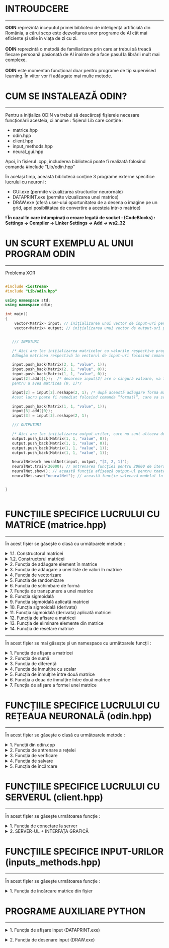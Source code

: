 # INTROUDCERE
---
<b>ODIN</b> reprezintă începutul primei biblioteci de inteligență artificială din România, a cărui scop este dezvoltarea unor programe de AI cât mai eficiente și utile în viața de zi cu zi. <br><br>
<b>ODIN</b> reprezintă o metodă de familiarizare prin care ar trebui să treacă fiecare persoană pasionată de AI înainte de a face pasul la librării mult mai complexe. <br><br>
<b>ODIN</b> este momentan funcțional doar pentru programe de tip supervised learning. În viitor vor fi adăugate mai multe metode.

# CUM SE INSTALEAZĂ ODIN?
---
Pentru a inițializa ODIN va trebui să descărcați fișierele necesare funcționării acesteia, ci anume : fișierul Lib care conține : 
 - matrice.hpp 
 - odin.hpp 
 - client.hpp 
 - input_methods.hpp
 - neural_gui.hpp <br>
 
Apoi, în fișierul .cpp, includerea bibliotecii poate fi realizată folosind comanda #include "Lib/odin.hpp"

În același timp, această bibliotecă conține 3 programe externe specifice lucrului cu neuroni : 
 -  GUI.exe (permite vizualizarea structurilor neurornale)
 -  DATAPRINT.exe (permite vizualizarea unei matrice)
 -  DRAW.exe (oferă user-ului oportunitatea de a desena o imagine pe un grid, apoi posibilitatea de convertire a acesteia într-o matrice) <br>

**! În cazul în care întampinați o eroare legată de socket : (CodeBlocks) : Settings -> Compiler -> Linker Settings -> Add -> ws2_32**

# UN SCURT EXEMPLU AL UNUI PROGRAM ODIN
---
Problema XOR
```c++

#include <iostream>
#include "Lib/odin.hpp"

using namespace std;
using namespace odin;

int main()
{
    vector<Matrix> input; // inițializarea unui vector de input-uri pentru a stoca informațiile necesare training-ului.
    vector<Matrix> output; // inițializarea unui vector de output-uri pentru a stoca informațiile necesare training-ului.


   /// INPUTURI

   /* Aici are loc inițializarea matricelor cu valorile respective programului XOR.
   Adăugăm matricea respectivă în vectorul de input-uri folosind comanda ”push_back()” din biblioteca ”<vector>”. */

   input.push_back(Matrix(2, 1, "value", 1));
   input.push_back(Matrix(2, 1, "value", 0));
   input.push_back(Matrix(1, 1, "value", 0));
   input[2].add({1});  /* deoarece input[2] are o singură valoare, va trebui să adăugăm și un 1,
   pentru a avea matricea (0, 1)*/

   input[2] = input[2].reshape(2, 1); /* după această adăugare forma matricei se va schimba într-o matrice de tip coloană.
   Acest lucru poate fi remediat folosind comanda ”forma()”, care va schimba dimensiunea matricei. */

   input.push_back(Matrix(1, 1, "value", 1));
   input[3].add({0});
   input[3] = input[3].reshape(2, 1);

   /// OUTPUTURI

   /* Aici are loc inițializarea output-urilor, care nu sunt altceva decât 4 valori situate într-o matrice. */
   output.push_back(Matrix(1, 1, "value", 0));
   output.push_back(Matrix(1, 1, "value", 0));
   output.push_back(Matrix(1, 1, "value", 1));
   output.push_back(Matrix(1, 1, "value", 1));

   NeuralNetwork neuralNet(input, output, "[2, 2, 1]");
   neuralNet.train(20000); // antrenarea funcției pentru 20000 de iterații.
   neuralNet.show(); // această funcție afișează output-ul pentru toate valorile din input.
   neuralNet.save("neuralNet"); // această funcție salvează modelul în fișierul "model.odin".


}



```
# FUNCȚIILE SPECIFICE LUCRULUI CU MATRICE (matrice.hpp)
---

În acest fișier se găsește o clasă cu următoarele metode : 

<details>
   <summary> 1.1. Constructorul matricei </summary>
    <p>
       
  > Parametri : <br>
  <p>
      <b>rows_number</b> : numărul de linii a matricei (tip : int)<br>
      <b>columns_number</b> : numărul de coloane a matricei (tip : int)<br>
      <b>matrix_type</b> : tipul matricei, poate lua doar două valori : "valoare" sau "random", pentru valoare va inițializa matricea cu o anumită valoare, pentru random o va   inițializa cu valori random (tip : string) <br>
      <b>value</b> : acest parametru stabilește valoarea matricei, în cazul tipului de matrice "valoare" sau intervalul (-valoare, valoare), în cazul numerelor random (tip : double)
</p> 

  > Returnează : construiește matricea

---
       
```c++
// Matrix constructor
Matrix (int rows_number = 0, int columns_number = 0, std::string matrix_type = "value", double value = 0)
{

   /* Seed initialization */

   std::random_device rd;
   std::mt19937 mt(rd());
   std::uniform_real_distribution<double> dist(-value, value);


   bool val = false;
   bool random = false;


   // Check the matrix type
   if(matrix_type == "value")
       val = true;
   if(matrix_type == "random")
       random = true;


   for (int h = 0; h < rows_number; h++)  // iterate through the number of rows
   {
       std::vector<double> temp;  // temporary vector
       for (int w = 0; w < columns_number; w++)  // iterate through the number of columns
       {
           if(val)  // if the matrix type is "value" then you will add the value into temporary vector
               temp.push_back(value);
           else if(random)  // else you will add a random number from [-value, value]
               temp.push_back((dist(mt)));


       }

       this->values.push_back(temp);  // add current row in the matrix

   }

   this->rows = rows_number;  // add the number of rows into matrix class
   this->columns = columns_number;  // add the number of columns into matrix class



   this->shape[0] = rows_number;  // set the shape (rows)
   this->shape[1] = columns_number;  // set the shape (columns)

}


```
    
  </p>
   
</details>
   
   <details>
   <summary> 1.2. Constructorul matricei </summary>
    <p>
       
  > Parametri : <br>
  <p>
      <b>inputs</b> : input-urile ce vor fi adăugate în matrice (tip : vector<Matrix>)<br>
      <b>outputs</b> : output-urile ce se vor genera pe baza input-urilor (tip : vector<Matrix>)<br>
      <b>max_outputs</b> : numărul maxim de output-uri (tip : int) <br>
      <b>max_images</b> : numărul maxim de imagini ce vor fi adăugate în matrice (tip : long)
      <b>print_text</b> : dacă să afișeze numărul imaginii curente (tip : bool)
</p> 

  > Returnează : construiește matricea

---
       
```c++
// Matrix constructor
Matrix(std::vector<Matrix> &inputs, std::vector<Matrix> &outputs, int max_outputs, std::string path, long max_images = -1, bool print_text = false)
{
   std::cout << "Loading database from : '" << path << "' \n";

   std::string global_path = "";
   std::string current_folder = "";

   bool ok = false;


   // Get the parent folder path of the current path
   for(int i = path.size(); i>=0; i--)
   {
       if(path[i] == '\\')
           ok = true;
       else if(!ok)
           current_folder += path[i];
       if(ok)
           global_path += path[i];
   }
   reverse(global_path.begin(), global_path.end());  // reverse the string
   reverse(current_folder.begin(), current_folder.end()); // reverse the string

   global_path[global_path.size()-1] = '\0';
   current_folder[current_folder.size()-1] = '\0';

   int number_of_file_gp = 0;

   for (const auto &entry : fs::directory_iterator(global_path))
       number_of_file_gp ++;

   Matrix output(max_outputs, 1, "value", 0);

   int z_current = 1;

   long global_len = 0;
   if(max_images == -1)
   {
       for(const auto & entry : fs::directory_iterator(path))
           global_len ++ ;

       max_images = global_len;
   }

   for (const auto & entry : fs::directory_iterator(path))
   {

       if(z_current < max_images)
       {

           std::string path_string{entry.path().u8string()}; // convert filestream path to string path
           cv::Mat img = cv::imread(path_string, cv::IMREAD_COLOR); // read the current image

           uint8_t* pixelPtr = (uint8_t*)img.data;  // get data from image
           int cn = img.channels();
           cv::Scalar_<uint8_t> bgrPixel;
           double grayscale = 0;

           inputs.push_back(Matrix());


           output.values[target][0] = 1;
           outputs.push_back(output);

           // iterate over rows and columns to append values into the input vector
           for(int i = 0; i < img.rows; i++)
           {
               for(int j = 0; j < img.cols; j++)
               {
                   bgrPixel.val[0] = pixelPtr[i*img.cols*cn + j*cn + 0]; // B
                   bgrPixel.val[1] = pixelPtr[i*img.cols*cn + j*cn + 1]; // G
                   bgrPixel.val[2] = pixelPtr[i*img.cols*cn + j*cn + 2]; // R

                   grayscale = (bgrPixel.val[0] + bgrPixel.val[1] + bgrPixel.val[2]) / 3;
                   inputs[inputs.size() - 1].add({grayscale / 255});
               }
           }

           if(print_text)
               std::cout << z_current << " / " << max_images << "\n";


           inputs[inputs.size() - 1] = inputs[inputs.size() - 1].transpose();
           z_current ++ ;
       }
       else if(z_current == max_images)
       {
           std::string path_string{entry.path().u8string()}; // convert filestream path to string path
           cv::Mat img = cv::imread(path_string, cv::IMREAD_COLOR); // read the current image

           uint8_t* pixelPtr = (uint8_t*)img.data;  // get data from image
           int cn = img.channels();
           cv::Scalar_<uint8_t> bgrPixel;
           double grayscale = 0;


           output.values[target][0] = 1;
           outputs.push_back(output);



           // iterate over rows and columns to append values into the input vector
           for(int i = 0; i < img.rows; i++)
           {
               for(int j = 0; j < img.cols; j++)
               {
                   bgrPixel.val[0] = pixelPtr[i*img.cols*cn + j*cn + 0]; // B
                   bgrPixel.val[1] = pixelPtr[i*img.cols*cn + j*cn + 1]; // G
                   bgrPixel.val[2] = pixelPtr[i*img.cols*cn + j*cn + 2]; // R

                   grayscale = (bgrPixel.val[0] + bgrPixel.val[1] + bgrPixel.val[2]) / 3;
                   this->add({grayscale / 255});
               }
           }

           if(print_text)
               std::cout << z_current << " / " << max_images << "\n";

           *this = this->transpose();
           z_current ++ ;
       }

   }
   if(print_text)
       std::cout << "\n\n";
   else
       std::cout << "";

   target += 1;

}


```
    
  </p>
   
</details>

<details>
<summary> 2. Funcția de adăugare element în matrice </summary>
   
<p>
   
   > Parametri : <br>
  <p>
   <b>value</b> : primește valoarea ce va fi adăugată în matrice (tip : double) <br>
</p> 

  > Returnează : - 
   
```c++

void v_add(double value)
{
   Matrix new_array(1, this->rows * this->columns + 1, "value", 0);  // create a new matrix

   int index = 0;

   for(int i = 0; i < this->rows; i++)  // iterate through the number of rows
   {
       for(int j = 0; j < this->columns; j++)  // iterate through the number of columns
       {
           index = i * this->columns + j;  // create a 1D index from the rows and columns of 2D array
           new_array.values[0][index] = this->values[i][j];  // add the values to the 1D array
       }
   }

   new_array.values[0][this->columns * this->rows ] = value;

   this->rows = new_array.rows;  // set the number of rows to the new matrix
   this->columns = new_array.columns;  // set the number of columns to the new matrix
   this->values = new_array.values;  // set the values to the new matrix

   this->shape[0] = this->rows;
   this->shape[1] = this->columns;


}
```
</p>
</details>

<details>
<summary> 3. Funcția de adăugare a unei liste de valori în matrice </summary>
   
<p>
   
   > Parametri : <br>
  <p>
   <b>value</b> : primește ca parametru un vector de valori <br>
</p> 

  > Returnează : - 
   
```c++

// This function adds a list of values to a matrix
void add(std::vector<double> value)
{
   for(int i = 0; i < value.size(); i++)
       this->v_add(value[i]);
}
```
</p>
</details>


<details>
<summary> 4. Funcția de vectorizare </summary>
<p>
   
  > Parametri : - <br>
  > Returnează : returnează matricea de tip coloana

```c++
Matrix flatten()  // this function will convert a 2D array to 1D
{
   Matrix new_array(1, this->rows * this->columns, "value", 0);  // init a 1D matrix

   int index = 0;

   for(int i = 0; i < this->rows; i++)  // iterate through the number of rows
   {
       for(int j = 0; j < this->columns; j++)  // iterate through the number of columns
       {
           index = i * this->columns + j;  // create a 1D index from the rows and columns of 2D array
           new_array.values[0][index] = this->values[i][j];   // add the values to the 1D array
       }
   }

   this->shape[0] = this->rows;
   this->shape[1] = this->columns;

   return new_array;  // return the new matrix
}
```

</p>
</details>

<details>
<summary> 5. Functia de randomizare </summary>
<p>
   
  > Parametri : <br>
  <p>
     <b>input</b> : vectorul de input-uri a căror poziții urmează să fie randomizate (tip : vector<Matrice>) <br>
     <b>output</b> : vectorul de output-uri a căror poziții urmează să fie randomizate (tip : vector<Matrice>) <br>
     <b>input_size</b> : numărul de elemente supuse randomizării (tip : int) <br>
   </p>

  > Returnează : - 
      
```c++
/* This function will suffle every element from a matrix */
void shuffle(std::vector<Matrix> &input, std::vector<Matrix> &output, int input_size)
{

   /* Seed initialization */
   std::random_device rd;
   std::mt19937 mt(rd());
   std::uniform_real_distribution<double> dist(0, input_size);


   for(int i = 0; i < input_size; i++)  // iterate through the number of inputs
   {
       int random = dist(mt);
       std::swap(input[i], input[random]);  // swap the elements from "i" with the elements from "random"
       std::swap(output[i], output[random]);  // swap the elements from "i" with the elements from "random"

   }
}


```

</p>
</details>

<details>
<summary> 6. Funcția de schimbare de formă </summary>
<p>
   
  > Parametri : <br>
  <p>
   <b>dim1</b> : numărul de linii ale viitoarei matrice (tip : int) <br> 
   <b>dim2</b> : numărul de coloane ale viitoarei matrice (tip : int) <br>
</p> 

  > Returnează : returnează matricea 
   
```c++
// This function will change the dimensions of a matrix
Matrix reshape(int dim1, int dim2)
{
   if(dim1 * dim2 == this->columns * this->rows)  // check if dimensions are equal
   {

       Matrix new_array(0,0,"value",0), vn(dim1, dim2, "value", 0);  //init a 1D matrix
       new_array = this->flatten();  // reshape the matrix from 2D to 1D

       int index = 0;
       for(int i = 0;i < dim1; i++)  // iterate through the first dimension
       {
           for(int j = 0; j < dim2; j++)  // iterate through the second dimension
           {
               vn.values[i][j] = new_array.values[0][index];  // add the values
               index++;
           }
       }

       this->shape[0] = this->rows;
       this->shape[1] = this->columns;

       return vn;  // return the new matrix

   }
   else  // if the dimensions are't equal, you can't reshape the matrix
   {
       std::cout << " > The dimensions of the matrix cannot be modified because the values that have been introduced do not match the number of rows and columns of the created matrix. \n";
       throw int(6);
   }

}
```

</p>
</details>

<details>
<summary> 7. Funcția de transpunere a unei matrice </summary>
<p>
   
  > Parametri : - <br> 

  > Returnează : returnează matricea transpusă

```c++
/* This function will transpose a matrix */
Matrix transpose()
{

   int rows, columns;
   rows = this->rows;
   columns = this->columns;

   Matrix new_array(0,0,"value",0), vn(columns, rows, "value", 0);
   new_array = this->flatten();

   int index = 0;
   for(int i = 0;i < columns; i++)
   {
       for(int j = 0; j < rows; j++)
       {
           vn.values[i][j] = new_array.values[0][index];
           index++;
       }
   }

   this->shape[0] = this->rows;
   this->shape[1] = this->columns;

   return vn;

}

};
```

</p>
</details>

<details>
<summary> 8. Funcția sigmoidală </summary>
<p>

   > Parametri : <br>
  <p>
   <b>x</b> : primește o valoare căreia îi va aplica funcția sigmoidală (tip : double) <br>
</p> 

  > Returnează : returnează o valoare după aplicarea funcției sigmoidale 

```c++
/* Sigmoid function */
double sigmoid(double x)
{
   return 1 / (1 + exp(-x));
}

```

</p>
</details>  
 
 
<details>
<summary> 9. Funcția sigmoidală aplicată matricei </summary>
<p>
   
   
   > Parametri : <br>
   <p>
     <b>Matrix</b> : Matricea căreia i se va aplica funcția sigmoidală (tip : Matrix) <br>
   </p>

  > Returnează : returnează matricea

```c++
/* This function will apply the sigmoid function to every element of a matrix */
void sigmoid_Matrix(Matrix &Matrix)
{
   int columns = Matrix.columns;
   int rows = Matrix.rows;

   Matrix = Matrix.flatten();

   for(int i = 0; i < columns * rows; i++)
       Matrix.values[0][i] = sigmoid(Matrix.values[0][i]);

   Matrix = Matrix.reshape(rows, columns);
}
```

</p>
</details>  

<details>
<summary> 10. Funcția sigmoidală (derivata) </summary>
<p>
   
   
   > Parametri : <br>
  <p>
   <b>x</b> : primește o valoare căreia îi va aplica funcția sigmoidală (derivata) (tip : double) <br>
</p> 

  > Returnează : returnează o valoare dupa aplicarea funcției sigmoidale 

```c++
/* Derived sigmoid function*/
double d_sigmoid(double x)
{
   return x * (1 - x);
}

```

</p>
</details>  


<details>
<summary> 11. Funcția sigmoidală (derivata) aplicată matricei </summary>
<p>
   
   > Parametri : <br>
   <p>
     <b>Matrix</b> : Matricea căreia i se va aplica derivata funcției sigmoidale (tip : Matrix) <br>
   </p>
   </br>

  > Returnează : returnează matricea

```c++
/* This function will apply the derived sigmoid function to every element of a matrix */
void d_sigmoid_Matrix(Matrix &Matrix)
{
   int columns = Matrix.columns;  // retine numarul de columns
   int rows = Matrix.rows;  // retine numarul de rows

   Matrix = Matrix.flatten();  // vectorizeaza Matrixa

   for(int i = 0; i < columns * rows; i++)  // parcurge toate elementele Matrixi
       Matrix.values[0][i] = d_sigmoid(Matrix.values[0][i]);  // aplica derivata sigmoidalei pentru fiecare value din Matrix

   Matrix = Matrix.reshape(rows, columns);  // schimba shape Matrixi la cea initiala
}
```

</p>
</details>  
 
<details>
<summary> 12. Funcția de afișare a matricei </summary>
<p>
   
   > Parametri : - <br>
  </br>

  > Returnează : afișează matricea

```c++
void print()
{
    for(int i = 0;i < this->rows;i++) // iterate over rows
    {
        for(int j = 0;j< this->columns;j++) // iterate over columns
        {
            std::cout << this->values[i][j] << " "; // show every element
        }
        std::cout << "\n";
    }
}
```

</p>
</details> 
 
<details>
<summary> 13. Funcția de eliminare elemente din matrice </summary>
<p>
   
   > Parametri : - <br>
   <p>
     <b>elements</b> : numărul de elemente ce vor fi eliminate (tip : int) <br>
  </p> 
  
 
  </br>

  > Returnează : -

```c++
void pop(int elements = 1)
{
    Matrix new_array(1, this->rows * this->columns - elements, "value", 0);  // create a new matrix
    int index = 0;

    for(int i = 0; i < this->rows; i++)  // iterate through the number of rows
    {
        for(int j = 0; j < this->columns; j++)  // iterate through the number of columns
        {
            index = i * this->columns + j;  // create a 1D index from the rows and columns of 2D array

            if(index < this->columns * this->rows - elements)
                new_array.values[0][index] = this->values[i][j];  // add the values to the 1D array
            else
                break;
        }
    }


    this->rows = new_array.rows;  // set the number of rows to the new matrix
    this->columns = new_array.columns;  // set the number of columns to the new matrix
    this->values = new_array.values;  // set the values to the new matrix

    this->shape[0] = this->rows;
    this->shape[1] = this->columns;


}

```

</p>
</details>  
 
<details>
<summary> 14. Funcția de resetare matrice </summary>
<p>
   
   > Parametri : - <br>
 
  </br>

  > Returnează : -

```c++
/* This function will replace every element of a matrix with 0 */
void reset()
{
    int rows, columns;
    rows = this->rows;
    columns = this->columns;



    for(int i = 0;i < rows; i++)
        for(int j = 0; j < columns; j++)
            this->values[i][j] = 0;


}
```

</p>
</details>  



---
În acest fișier se mai găsește și un namespace cu următoarele funcții :

<details>
<summary> 1. Funcția de afișare a matricei </summary>
<p>

> Parametri : <br>
<p>
<b>out : </b> permite folosirea operatorului "<<", urmat de o matrice <br>
<b>matrix : </b> matrice ce urmează să fie afișată (tip : Matrix) <br>
</p>

> Returnează : "afișarea"

```c++

// We can use cout << MATRIX ;
std::ostream& operator<<(std::ostream &out, Matrix matrix)
{

    for(int i = 0;i < matrix.rows;i++) // parcurge numarul de rows
    {
        for(int j = 0;j< matrix.columns;j++) // parcurge numarul de columns
        {
            out << matrix.values[i][j] << " "; // afiseaza fiecare element
        }
        out << "\n";
    }
    return out;  // returneaza "afisarea"

}

```

</p>
</details>  


<details>
<summary> 2. Funcția de sumă </summary>
<p>

> Parametri : <br>
<p>
<b>matrix1 : </b> prima matrice (tip : Matrix) <br>
<b>matrix2 : </b> a doua matrice (tip : Matrix) <br>
</p>

> Returnează : suma dintre cele două matrice

```c++

// Adding operator : (Matrix1 + Matrix2)
Matrix operator+(Matrix Matrix1, Matrix Matrix2)
{
    Matrix result(Matrix1.rows, Matrix1.columns, "value", 0);

    if(!(Matrix1.columns == Matrix2.columns && Matrix1.rows == Matrix2.rows))
    {
        std::cout << " > The sum between the two matrix cannot be made because their dimensions do not match. \n";
        throw int(2);
    }
    else
    {
        for(int i = 0; i < Matrix1.rows; i++)
            for(int j = 0;j < Matrix1.columns; j++)
                result.values[i][j] = Matrix1.values[i][j] + Matrix2.values[i][j];  // calculate the sum and store it into a new matrix

        return result;
    }
}


```

</p>
</details>  

<details>
<summary> 3. Funcția de diferență </summary>
<p>

> Parametri : <br>
<p>
<b>matrix1 : </b> prima matrice (tip : Matrix) <br>
<b>matrix2 : </b> a doua matrice (tip : Matrix) <br>
</p>

> Returnează : diferența dintre cele două matrice

```c++

// Subtracting operator (Matrix1 - Matrix2)
Matrix operator-(Matrix Matrix1, Matrix Matrix2)
{
    Matrix result(Matrix1.rows, Matrix1.columns, "value", 0);
    if(!(Matrix1.columns == Matrix2.columns && Matrix1.rows == Matrix2.rows))
    {
        std::cout << " > The difference between the two matrix cannot be made because their dimensions do not match. \n";
        throw int(3);
    }

    else
    {
        for(int i = 0; i < Matrix1.rows; i++)
            for(int j = 0;j < Matrix1.columns; j++)
                result.values[i][j] = Matrix1.values[i][j] - Matrix2.values[i][j];  // calculate the difference and store it into a new matrix
        return result;
    }
}


```

</p>
</details>  


<details>
<summary> 4. Funcția de înmulțire cu scalar </summary>
<p>

> Parametri : <br>
<p>
<b>value_scalar : </b> valoarea cu care vom înmulți fiecare element din matrice (tip : double) <br>
<b>matrix : </b> matrice căruia i se va aplica scalarul (tip : Matrix) <br>
</p>

> Returnează : matricea înmulțită cu valoarea scalarului

```c++

// Scalar operator (value * Matrix)
Matrix operator*(double value_scalar, Matrix matrix)
{
    Matrix result(matrix.rows, matrix.columns, "value", 0);
    for(int i = 0; i < matrix.rows; i++)
        for(int j = 0;j < matrix.columns; j++)
            result.values[i][j] = value_scalar * matrix.values[i][j];  // calculate the scalar product and store it into a new matrix
    return result;

}
```

</p>
</details>  

<details>
<summary> 5. Funcția de înmulțire între două matrice </summary>
<p>

> Parametri : <br>
<p>
<b>Matrix1 : </b> prima matrice (tip : Matrix) <br>
<b>Matrix2 : </b> a doua matrice (tip : Matrix) <br>
</p>

> Returnează : produsul dintre cele două matrice

```c++
// Dot product (Matrix1 * Matrix2)
Matrix operator*(Matrix Matrix1, Matrix Matrix2)
{
    Matrix result(Matrix1.rows, Matrix2.columns, "value", 0);

    bool ok = false;

    if(Matrix1.columns == Matrix2.rows)
        ok = true;


    if (ok)
    {

        for(int i = 0; i < Matrix1.rows; i++)
        {
            int k = 0;
            for(int z = 0; z < Matrix1.columns; z++)
            {
                for(int j = 0;j < Matrix2.columns; j++)
                {
                    result.values[i][j] += Matrix1.values[i][z] * Matrix2.values[z][j];  // calculate the dot product
                    k ++ ;
                }
            }

        }


        return result;
    }
    else
    {
        std::cout << " > The product between the two matrix cannot be made because their dimensions do not match " << Matrix1.columns << " != " << Matrix2.rows << ". \n";
        throw int(4);
    }


}

```

</p>
</details>  



<details>
<summary> 6. Funcția a doua de înmulțire între două matrice </summary>
<p>

> Parametri : <br>
<p>
<b>Matrix1 : </b> prima matrice (tip : Matrix) <br>
<b>Matrix2 : </b> a doua matrice (tip : Matrix) <br>
</p>

> Returnează : produsul dintre cele două matrice (înmulțirea are loc element cu element)

```c++

// Cross product (Matrix1 % Matrix2)
Matrix operator%(Matrix Matrix1, Matrix Matrix2)
{
    Matrix result(Matrix1.rows, Matrix2.columns, "value", 0);
    bool ok = false;

    if(Matrix1.columns == Matrix2.columns && Matrix1.rows == Matrix2.rows)
        ok = true;


    if (ok)
    {
        for(int i = 0; i < Matrix1.rows; i++)
        {
            for(int j = 0;j < Matrix2.columns; j++)
            {
                result.values[i][j] = Matrix1.values[i][j] * Matrix2.values[i][j];  // calculate cross product
            }
        }
        return result;
    }
    else
    {
        std::cout << " > The product between the two matrix cannot be made because their dimensions do not match. \n";
        throw int(5);
    }
}
```

</p>
</details>  

<details>
<summary> 7. Funcția de afișare a formei unei matrice </summary>
<p>

> Parametri : - <br>


> Returnează : forma matricei

```c++

// Display the shape of a matrix
std::ostream& operator<<(std::ostream &out, int shape_array[])
{
    out << "(" << shape_array[0] << ", " << shape_array[1] << ")";
    return out;
}

```

</p>
</details>  


# FUNCȚIILE SPECIFICE LUCRULUI CU REȚEAUA NEURONALĂ (odin.hpp)
---

În acest fișier se găsește o clasă cu următoarele metode : 

<details>
<summary> 1. Funcții din odin.cpp </summary>
<p>

> Ce reprezintă fiecare funcție din odin.hpp?

```c++

/// Acesta este constructorul retelei. Are 4 parametri : 
/// - input-ul : reprezinta vectorul de input-uri.
/// - output-ul : reprezinta vectorul de output-uri (POATE FI OMIS, doar in cazul in care se incarca o structura din fisier)
/// - structura : structura specifica retelei neuronale (POATE FI OMISA, doar in cazul in care se incarca o structura din fisier)
/// - rata de invatare : POATE FI OMISA (default : 0.8)
NeuralNetwork neuralNet(input, output, "[2, 2, 1]", 0.8);

/// Aceasta este functia de antrenare specifica retelei neuronale. Are 2 parametri : 
/// - numarul de iteratii : de cate ori se va antrena programul.
/// - GUI - acest parametru este de tip bool si reprezinta interfata grafica a structurii. 
neuralNet.train(2000, false);

/// Aceasta este functia de salvare. Are un singur parametru :
/// - numele fisierului : este un string ce reprezinta numele fisierului. Fisierul va fi salvat cu extensia odin.
neuralNet.save("model");

/// Aceasta este functia de verificare. Are 2 parametri:
/// - numarul de zecimale : acest numar indica cate cifre sunt dupa virgula in momentul verificarii retelei neuronale.
/// - GUI : acest parametru este de tip bool si reprezinta interfata grafica a structurii. 
neuralNet.show(6, false);

```

</p>
</details>  

<details>
<summary> 2. Funcția de antrenare a rețelei </summary>
<p>
   
  > Parametri : <br>
  <p>
   <b>iterations</b> : numărul de iterații atribuite rețelei (tip : int) <br> 
   <b>drop_out</b> : (tip : bool) <br>
</p> 

  > Returnează : -
   
```c++
/* Train the neural network */
void train(int iterations, bool drop_out = false)
{
    std::mt19937 mt(rd());
    std::uniform_real_distribution<double> dist(1, 10);
    std::string new_architecture = architecture_string;

    // Open GUI
    if(run_gui)
        gui.open_gui(architecture_string);

    char s[1000];
    strcpy(s, architecture_string.c_str());  // convert from string to char array

    char *p = strtok(s, ", [ ]");  // point to the first character of structure

    int architecture_string_int[1000]; // this will store every neuron from structure
    while(p != NULL)
    {
        architecture_string_int[index] = atoi(p);  // convert the pointer to int
        p = strtok(NULL, ", [ ]");
        index++;
    }


    for(int i = 0; i <= index - 2; i++)
        weights.push_back(Matrix(architecture_string_int[i+1], architecture_string_int[i], "random", 2));  // init array with random values from [-2, 2]


    for(int i = 0; i <= index - 1; i++)
        biases.push_back(Matrix(architecture_string_int[i + 1], 1, "random", 2));  // init array with random values from [-2, 2]




    std::vector<Matrix> hidden_layers;  // create a hidden layers array

    for(int z = 0; z < iterations; z++)  // iterate over "iterations"
    {
        input[z].shuffle(input, output, input.size());  // shuffle the inputs because of overfitting

        std::vector<Matrix> he_errors; // init an array for hidden layers errors
        for(int i = 0 ; i < input.size(); i++)  // iterate over input size
        {
            std::vector<Matrix> hidden_layers;

            hidden_layers.push_back(weights[0] * input[i]);  // create the first hidden layer


            hidden_layers[0] = hidden_layers[0] + biases[0];  // add the bias to the first hidden layer

            hidden_layers[0].sigmoid_Matrix(hidden_layers[0]);  // apply sigmoid function

            if(drop_out)  // check if drop-out is true
                if((int)dist(mt) == 1 || (int)dist(mt) == 2 || (int)dist(mt) == 3)  // 30% chances to reset the values from hidden layer
                    hidden_layers[0].reset();

            for(int j = 1; j <= index - 2; j++)  // iterate over the next hidden layers
            {
                hidden_layers.push_back(weights[j] * hidden_layers[j - 1]);  // create the "j" hidden layer
                hidden_layers[j] = biases[j] + hidden_layers[j]; // add bias
                hidden_layers[j].sigmoid_Matrix(hidden_layers[j]);  // apply sigmoid function

                if(drop_out)  // check if drop-out is true
                    if((int)dist(mt) == 1 || (int)dist(mt) == 2 || (int)dist(mt) == 3)  // 30% chances to reset the values from hidden layer
                        hidden_layers[j].reset();
            }

            std::vector<Matrix> hidden_layers_errors;  // init hidden layer errors array
            for(int j = 0; j <= index - 2; j++)  // init the array with NULL values
                hidden_layers_errors.push_back(Matrix(1, 1, "value", 0));


            hidden_layers_errors[index - 2] = output[i] - hidden_layers[index - 2];  // calculate output error


            for(int j = index - 2 - 1; j >= 0; j -- )  // iterate over hidden layers
            {

                weights[j+1] = weights[j+1].transpose();  // transpose the matrix

                hidden_layers_errors[j] = weights[j + 1] * hidden_layers_errors[j + 1];  // share the errors with respect to weights

                weights[j+1] = weights[j+1].transpose(); // transpose the matrix



            }


            std::vector<Matrix> derived_hidden_layers;
            std::vector<Matrix> gradients;
            std::vector<Matrix> delta_weights;

            for(int j = 0; j <= index - 2; j++)
            {
                derived_hidden_layers.push_back(Matrix(1, 1, "value", 0));
                gradients.push_back(Matrix(1, 1, "value", 0));
                delta_weights.push_back(Matrix(1, 1, "value", 0));
            }


            for(int j = index - 2 ; j >= 0; j -- )
            {
                derived_hidden_layers[j] = hidden_layers[j];
                derived_hidden_layers[j].d_sigmoid_Matrix(derived_hidden_layers[j]);  // apply derived sigmoid function

                gradients[j] = hidden_layers_errors[j] % derived_hidden_layers[j];  // calculate the gradients
                gradients[j] = learning_rate * gradients[j];  // apply learning rate

                biases[j] = biases[j] + gradients[j]; // add the gradients to biases

            }


            for(int j = index - 2; j >= 1; j--)
            {
                hidden_layers[j - 1] = hidden_layers[j-1].transpose(); // transpose matrix
                delta_weights[j] = gradients[j] * hidden_layers[j - 1];  // calculate delta weights
                hidden_layers[j - 1] = hidden_layers[j - 1].transpose();  // transpose matrix
            }

            input[i] = input[i].transpose();  // transpose input

            delta_weights[0] = gradients[0] * input[i];  // calulate delta weights for input
            input[i] = input[i].transpose();  // transpose input


            // update weights using the delta weights
            for(int j = 0; j<=index-2;j++)
                weights[j] = delta_weights[j] + weights[j];


            // if GUI is true, send info to server to generate the GUI
            if(run_gui)
                gui.send_gui(z, weights, new_architecture, index, hidden_layers);


        }

        std::cout << "\n";
        std::cout << z << " / " << iterations;
        std::cout << "\n";
    }

    std::cout << "\n\n";

    // Close GUI
    if(run_gui)
        gui.close_gui(weights, new_architecture, hidden_layers);

}

```

</p>
</details>

<details>
<summary> 3. Funcția de verificare </summary>
<p>

> Parametri : <br>
  <p>
   <b>decimals</b> : numărul de zecimale ce vor fi afișate (tip : int) <br> 
</p> 

> Returnează : nu returnează nimic, ci doar afișează toate predicțiile în funcție de input-urile antrenate

```c++
/* This function will display the trained values */
void show(int decimals = 6)
{
   std::string new_architecture = architecture_string;

   // Open GUI
   if(run_after_train)
       gui.open_gui(architecture_string);

   std::vector<Matrix> hidden_layers;
   char s[1000];
   strcpy(s, architecture_string.c_str());

   char *p = strtok(s, ", [ ]");


   int index = 0;
   int architecture_string_int[1000];
   while(p != NULL)
   {
       architecture_string_int[index] = atoi(p);
       p = strtok(NULL, ", [ ]");
       index++;
   }


   for(int i = 0; i <= index - 2; i++)
   {
       hidden_layers.push_back(Matrix(1, 1, "value", 0));
   }

   if(run_after_train)
   {
       bool ok = true;
       HANDLE handle = CreateThread(NULL, 0, thread2, NULL, 0, NULL);  // you can write in console
       while(thread2_start)  // while the second thread is opened
       {

           for(int i = 0 ; i < input.size(); i++)
           {
               hidden_layers[0] = weights[0] * input[i];
               hidden_layers[0] = hidden_layers[0] + biases[0];
               hidden_layers[0].sigmoid_Matrix(hidden_layers[0]);


               for(int j = 1; j <= index - 2; j++)
               {
                   hidden_layers[j] = weights[j] * hidden_layers[j - 1];
                   hidden_layers[j] = hidden_layers[j] + biases[j];
                   hidden_layers[j].sigmoid_Matrix(hidden_layers[j]);

               }

               if(run_after_train)
                   gui.send_gui(i, weights, new_architecture, index, hidden_layers);

               if(ok)
               {
                   std::cout << std::fixed << std::setprecision(decimals) << (hidden_layers[index-2]) << "\n";

                   if(i == input.size() - 1)
                       std::cout << "\n > Write 'stop' for closing the GUI \n\n";
               }

           }
           ok = false;

       }
   }
   else
   {
       for(int i = 0 ; i < input.size(); i++)
       {
           hidden_layers[0] = weights[0] * input[i];
           hidden_layers[0] = hidden_layers[0] + biases[0];
           hidden_layers[0].sigmoid_Matrix(hidden_layers[0]);


           for(int j = 1; j <= index - 2; j++)
           {
               hidden_layers[j] = weights[j] * hidden_layers[j - 1];
               hidden_layers[j] = hidden_layers[j] + biases[j];
               hidden_layers[j].sigmoid_Matrix(hidden_layers[j]);

           }

           if(run_after_train)
               gui.send_gui(i, weights, new_architecture, index, hidden_layers);

           std::cout << std::fixed << std::setprecision(decimals) << (hidden_layers[index-2]) << "\n";

       }
   }


   // Close GUI
   if(run_after_train)
       gui.close_gui(weights, new_architecture, hidden_layers);


}
```

</p>
</details>  

<details>
<summary> 4. Funcția de salvare </summary>
<p>

> Parametri : <br>
<p>
<b>file</b> : numele fișierului în care vor fi stocate informațiile (tip : char[]) <br>
</p>

> Returnează : -

```c++

/* This function will save the model in a file (*.odin) */
void save(char file[])
{

    // Create the file

    char file_string[1000];
    strcpy(file_string, file);
    char extension[] = {".odin"};
    strcat(file_string, extension);

    std::ofstream o(file_string);

    o << index << "\n";

    for(int i = 0; i <= index - 2; i++)
        o << weights[i].rows << " " << weights[i].columns << "\n"; // add the number of rows and columns of weights

    for(int i = 0; i <= index - 2; i++)
        o << biases[i].rows << " " << biases[i].columns << "\n"; // add the number of rows and columns of biases

    o << "\n";


    for(int z = 0; z <= index - 2; z++)
    {
        for(int i = 0;i < weights[z].rows;i++)
        {
            for(int j = 0;j< weights[z].columns;j++)
            {
                o << weights[z].values[i][j] << " ";  // add the weights values in file
            }
            o << "\n";
        }
        o << "\n";
    }

    o << "\n";

    for(int z = 0; z <= index - 2; z++)
    {
        for(int i = 0;i < biases[z].rows;i++)
        {
            for(int j = 0;j< biases[z].columns;j++)
            {
                o << biases[z].values[i][j] << " ";  // add the biases values in file
            }
            o << "\n";
        }
        o << "\n";
    }

    o << "\n";
    o << architecture_string;  // add the architecture of the ANN

    o.close();  // close the file
}



```

</p>
</details>  

<details>
<summary> 5. Funcția de încărcare </summary>
<p>

> Parametri : <br>
<p>
<b>file</b> : numele fișierului din care vor fi citite informațiile (tip : char[]) <br>
</p>

> Returnează : nu returnează nimic, doar schimbă variabilele globale care aparțin rețelei neuronale

```c++
void load(char file[])
{

    // get the name of file
    char file_string[1000];
    strcpy(file_string, file);
    char extension[] = {".odin"};
    strcat(file_string, extension);

    std::ifstream f(file_string);

    double x;

    int length = 0;

    std::vector <point> points;
    int k = 0;
    int sum = 0;
    while(f >> x)  // read every value from file
    {
        if(length == 0)
            index = x;
        else  if(length > 0 && length <= (index - 1)* 2 * 2)
        {
            point p;
            if(length % 2 != 0)
            {
                p.x = x;
            }
            else
            {
                p.y = x;
                points.push_back(p);
            }
        }

        length ++;
    }

    for(int i = 0; i < points.size(); i++)
        sum += points[i].x * points[i].y;


    // Reset the pointer to the beginning of the file
    f.clear();
    f.seekg(0, std::ios::beg);


    length = 0;
    int pos = 0;
    std::vector<Matrix> matrix;
    bool ok = true;
    char c;
    std::string str;

    while(ok)
    {
        if(length > points.size() * 2)
        {
            if(pos < points.size())
            {
                Matrix matrix(0, 0, "value", 0);

                matrix.rows = points[pos].x;
                matrix.columns = points[pos].y;

                for(int i = 0; i < points[pos].x; i++)
                {
                    std::vector<double> temp;
                    for(int j = 0; j < points[pos].y; j++)
                    {
                        f >> x;
                        temp.push_back(x);
                    }
                    matrix.values.push_back(temp);
                }

                if(pos < points.size() / 2)
                {
                    matrix = matrix.reshape(points[pos].x, points[pos].y);
                    weights.push_back(matrix);
                }
                else
                {
                    matrix = matrix.reshape(points[pos].x, points[pos].y);
                    biases.push_back(matrix);
                }

                pos ++ ;
            }
            else
            {
                f >> c;

                str += c;

                if(c == ']')
                    ok = false;
            }
        }
        else
        {
            f >> x;
            length ++ ;
        }
    }

    architecture_string = str;

}
```

</p>
</details>  

# FUNCȚIILE SPECIFICE LUCRULUI CU SERVERUL (client.hpp)
---

În acest fișier se găsește următoarea funcție : 

<details>
<summary> 1. Funcția de conectare la server </summary>
<p>


> Parametri : <br>
<p>
<b>iterations</b> : iterația curentă (tip : int) <br>
<b>weights</b> : vectorul de sinapse (tip : vector<Matrice>) <br>
<b>architecture</b> : numărul de neuroni specific rețelei (tip : string) <br>
<b>hidden_layers</b> : vectorul de hidden_layers (tip : vector<Matrix>) <br>
</p>

> Returnează : -

</p>

```c++
/* This function will send data to the python server */

SOCKET connect_to_server(int iterations, std::vector<Matrix> weights, std::string architecture, int index, std::vector<Matrix> hidden_layers)
{
    WSADATA data;
    WORD version = MAKEWORD(2, 2);

    int wsOk = WSAStartup(version, &data);

    if(wsOk != 0)
        return 0 ;

    sockaddr_in server;
    server.sin_addr.S_un.S_addr = inet_addr("127.0.0.1");
    server.sin_family = AF_INET;
    server.sin_port = htons(54000);

    inet_ntoa(server.sin_addr);

    SOCKET out = socket(AF_INET, SOCK_DGRAM, 0);

    if(index == 0)
        close(out);

    std::string valuesMatrix = "";
    valuesMatrix += architecture;
    valuesMatrix += "{";

    for(int z = 0; z <= index - 2; z++)
    {
        for(int i = 0; i<hidden_layers[z].rows; i++)
        {
            for(int j = 0; j<hidden_layers[z].columns; j++)
            {
                valuesMatrix += std::to_string(hidden_layers[z].values[i][j]);

                if(i != hidden_layers[z].rows)
                    valuesMatrix += ",";
            }
        }
    }

    valuesMatrix += "} ";

    for(int z = 0; z <= index-2; z++)
    {
        for(int i = 0; i<weights[z].rows; i++)
        {
            for(int j = 0; j<weights[z].columns; j++)
            {
                valuesMatrix += std::to_string(weights[z].values[i][j]);
                valuesMatrix += " ";
            }
        }
    }


    if(valuesMatrix.size() < 65535)
    {
        if(index == 0)
        {
            int sendOk = sendto(out, "end", 1, 0, (sockaddr*)&server, sizeof(server));
            return out;
            close(out);
        }
        else
            int sendOk = sendto(out, valuesMatrix.c_str(), valuesMatrix.size() + 1, 0, (sockaddr*)&server, sizeof(server));
    }
    else
    {
        std::cout << '\n' << "The amount of information exceeds the limit allowed by a UDP connection ( " << valuesMatrix.size() << " > 65535 )" << '\n' << "The number of layers must be decreased to open the GUI. \n";
        exit(0);
    }


    closesocket(out);
    WSACleanup();
    return 0;

}
```

</details>

<details>
<summary> 2. SERVER-UL + INTERFAȚA GRAFICĂ</summary>

```python

import socket
import tkinter as tk
import os

root = tk.Tk()
root.title("ODIN - GUI")
root.geometry("1280x720")
canvas = tk.Canvas(root, width=1280, height=720, bg='white')
canvas.pack()



localIP = "127.0.0.1"

localPort = 54000

bufferSize = 65535


UDPServerSocket = socket.socket(socket.AF_INET, socket.SOCK_DGRAM, socket.IPPROTO_UDP)

UDPServerSocket.bind((localIP, localPort))


def draw_circle(posX, posY, size, color):
    canvas.create_oval(posX - size/2, posY - size/2, posX + size / 2, posY + size / 2, fill = color)

def draw_line(posX, posY, posX_e, posY_e, color):
    canvas.create_line(posX, posY, posX_e, posY_e, fill = color, width = 1)


def connect_layers(center_list, weights_values):

    index = 0
    values = []

    try:
        for i in range(1, len(weights_values)):
            values.append(weights_values[i])
    except:
        pass

    for k in range(0, len(val)):

        for i in range(0, len(center_list)):

            x_c_start = center_list[i][1]
            y_c_start = center_list[i][2]

            for j in range(0, len(center_list)):

                x_c_end = center_list[j][1]
                y_c_end = center_list[j][2]


                if center_list[i][0] == k and center_list[j][0] == k+1:

                    color = 'white'


                    try:

                        if float(values[index]) >= 0:
                            r = 0
                            g = 255
                            b = 68

                            g *= (float(values[index]) / 2)
                            g = int(g)
                            g = abs(g)

                            if g > 255:
                                g = 255

                            color = '#%02x%02x%02x' % (r, g, b)
                        else:

                            r = 255
                            g = 0
                            b = 0

                            r *= (float(values[index]) / 2)
                            r = int(r)
                            r = abs(r)

                            if r > 255:
                                r = 255

                            color = '#%02x%02x%02x' % (r, g, b)
                    except:
                        pass

                    draw_line(x_c_start, y_c_start, x_c_end, y_c_end, color)
                    index += 1





ok = True
size = 100
center_points = []

def on_closing():
    os.system("TASKKILL /F /IM GUI.exe")
    root.quit()
    root.destroy()

while True:


    try:
        bytesAddressPair = UDPServerSocket.recvfrom(bufferSize)

        message = bytesAddressPair[0]

        address = bytesAddressPair[1]

        clientMsg = message.decode('utf-8')
    except:
        clientMsg = 'end'

    if clientMsg == 'end':
        UDPServerSocket.close()

    step = 5
    step2 = 0
    padding = 20

    indexHL = 0
    structure = ''
    for i in range(0, len(clientMsg)):
        if clientMsg[i] == ']':
            break
        else:
            indexHL += 1
            structure += clientMsg[i]

    structure += ']'
    structureHL = ''

    for i in range(indexHL + 1, len(clientMsg)):
        if clientMsg[i] == '}':
            break
        else:
            structureHL += clientMsg[i]

    val = structure.strip(', ] [').split(',')
    vmax = -3000000

    valHL = structureHL.strip(', } {').split(',')

    for i in range(0, len(val)):
        v = int(val[i])
        if v > vmax:
            vmax = v

    if ok == True:
        size = 1280/(len(val) * vmax)
        padding = padding/(vmax/5)
        size_increment = size


        for i in range(0, len(val)):

            if int(val[i]) == 1:
                x_c = (size/2) + step
                y_c = 720/2

                center_points.append((i, x_c , y_c ))

            else:
                for j in range(0, int(val[i])):
                    x_c = (size/2) + step
                    y_c = 720/2 - (int(val[i]) - 1 )*size/2 + step2 - (int(val[i]) - 1)*padding/2

                    center_points.append((i, x_c , y_c ))

                    step2 += size + padding

            step2 = 0
            step += 1280 / (len(val))


        ok = False

        connect_layers(center_points, clientMsg.split(' '))

        step = 5
        step2 = 0
        padding = 20
        size = 1280 / (len(val) * vmax)
        padding = padding / (vmax / 5)
        size_increment = size

        for i in range(0, len(val)):

            if int(val[i]) == 1:
                draw_circle((size / 2) + step, 720 / 2, size, 'white')

            else:
                for j in range(0, int(val[i])):
                    draw_circle((size / 2) + step,
                                720 / 2 - (int(val[i]) - 1) * size / 2 + step2 - (int(val[i]) - 1) * padding / 2, size, 'white')
                    step2 += size + padding

            step2 = 0
            step += 1280 / (len(val))




    try:
        canvas.delete('all')
        connect_layers(center_points, clientMsg.split(' '))

        step = 5
        step2 = 0
        padding = 20
        size = 1280 / (len(val) * vmax)
        padding = padding / (vmax / 5)
        size_increment = size
        color = 'white'

        s = 0

        indexHL = 0
        for i in range(0, len(val)):
            if int(val[i]) == 1:

                color = 'white'

                if i != 0:
                    try:

                        if float(valHL[indexHL]) >= 0.5:
                            r = 0
                            g = 255
                            b = 68

                            g *= (float(valHL[indexHL]))
                            g = int(g)
                            g = abs(g)

                            if g > 255:
                                g = 255

                            color = '#%02x%02x%02x' % (r, g, b)
                        else:

                            r = 255
                            g = 0
                            b = 0

                            r *= (float(valHL[indexHL]) + 0.5)
                            r = int(r)
                            r = abs(r)

                            if r > 255:
                                r = 255

                            color = '#%02x%02x%02x' % (r, g, b)
                    except:
                        pass

                    indexHL += 1
                draw_circle((size / 2) + step, 720 / 2, size, color)


            else:
                color = 'white'
                for j in range(0, int(val[i])):


                    color = 'white'

                    if i != 0:
                        try:

                            if float(valHL[indexHL]) >= 0.5:
                                r = 0
                                g = 255
                                b = 68

                                g *= (float(valHL[indexHL]))
                                g = int(g)
                                g = abs(g)

                                if g > 255:
                                    g = 255

                                color = '#%02x%02x%02x' % (r, g, b)
                            else:

                                r = 255
                                g = 0
                                b = 0

                                r *= ((float(valHL[indexHL]) + 0.5) )
                                r = int(r)
                                r = abs(r)

                                if r > 255:
                                    r = 255

                                color = '#%02x%02x%02x' % (r, g, b)
                        except:
                            pass

                        indexHL += 1

                    draw_circle((size / 2) + step,
                                720 / 2 - (int(val[i]) - 1) * size / 2 + step2 - (int(val[i]) - 1) * padding / 2, size, color)
                    step2 += size + padding



            step2 = 0
            step += 1280 / (len(val))

        root.protocol("WM_DELETE_WINDOW", on_closing)
        root.update()
    except:
        pass



```
</p>
</details>  
 
# FUNCȚIILE SPECIFICE INPUT-URILOR (inputs_methods.hpp)
---
 
În acest fișier se găsește următoarea funcție : 

<details>
<summary> 1. Funcția de încărcare matrice din fișier </summary>
<p>


> Parametri : <br>
<p>
<b>input</b> : vectorul de input-uri (tip : vector<Matrix>) <br>
<b>path</b> : calea de unde se vor citi informațiile (tip : string) <br>
<b>images_count</b> : numărul de imagini ce vor fi citite (tip : int) <br>
</p>

> Returnează : -

</p>
 
 ```c++
 
void load_from_file(std::vector<Matrix> &input, std::string path, int images_count)
{

    std::cout << "Loading database from '" << path << "' \n";
    int z_current = 0;
    std::string number = "";
    for(int i = path.size() - 1; i>=0; i--)
        if(path[i] == '\\')
            break;
        else
            number += path[i];

    int number_int = atoi( number.c_str() );


    for (const auto & entry : fs::directory_iterator(path))
    {
        if(z_current < images_count)
        {
            std::string path_string{entry.path().u8string()}; // convert filestream path to string path
            cv::Mat img = cv::imread(path_string, cv::IMREAD_COLOR); // read the current image

            uint8_t* pixelPtr = (uint8_t*)img.data;  // get data from image
            int cn = img.channels();
            cv::Scalar_<uint8_t> bgrPixel;
            double grayscale = 0;


            input.push_back(Matrix());
            // iterate over rows and columns to append values into the input vector
            for(int i = 0; i < img.rows; i++)
            {
                for(int j = 0; j < img.cols; j++)
                {
                    bgrPixel.val[0] = pixelPtr[i*img.cols*cn + j*cn + 0]; // B
                    bgrPixel.val[1] = pixelPtr[i*img.cols*cn + j*cn + 1]; // G
                    bgrPixel.val[2] = pixelPtr[i*img.cols*cn + j*cn + 2]; // R

                    grayscale = (bgrPixel.val[0] + bgrPixel.val[1] + bgrPixel.val[2]) / 3;
                    input[z].add({grayscale / 255});
                }
            }

            OUTPUT_VECTOR_LFF.push_back(number_int);
            std::cout << z_current << " / " << images_count << "\n";
            input[z] = input[z].transpose();  // transpose the column matrix to row matrix
            z++;
            z_current++;
        }

    }
    std::cout << "\n\n";


}

 
 ```
 
 </p>
</details>  
 
# PROGRAME AUXILIARE PYTHON
---
 
 <details>
<summary> 1. Funcția de afișare input (DATAPRINT.exe) </summary>
<p>


> Parametri : - <br>
 
> Returnează : -

</p>
 
 ```python
  
import socket
import numpy as np
import matplotlib.pyplot as plt
import math


localIP = "127.0.0.1"

localPort = 54001

UDPServerSocket = socket.socket(socket.AF_INET, socket.SOCK_DGRAM, socket.IPPROTO_UDP)

UDPServerSocket.bind((localIP, localPort))
bufferSize = 65535


start = False
shape = ""
start2 = False
clMsg = ""


while True:

    bytesAddressPair = UDPServerSocket.recvfrom(bufferSize)

    message = bytesAddressPair[0]

    address = bytesAddressPair[1]

    clientMsg = message.decode('utf-8')

    if len(clientMsg) != 0:
        for i in range(0, len(clientMsg)):

            if start:
                shape += clientMsg[i]

            if start2:
                clMsg += clientMsg[i]

            if clientMsg[i] == '(':
                start = True
            elif clientMsg[i] == ')':
                start = False
                start2 = True


        shape = shape[:-1]

        shape_array = shape.split(',')
        arr = np.asarray(shape_array)
        shape_arr = arr.astype(int)



        info = clMsg.split(',')

        array = np.asarray(info)
        y = array.astype(float)

        print(shape_arr[0], shape_arr[1])

        product = int(shape_arr[0]) * int(shape_array[1])

        y = y.reshape(int(math.sqrt(product)), int(math.sqrt(product)))



        plt.imshow(y, interpolation='nearest')
        plt.show()

        clMsg = ''
        product = 0
        shape = ''
        shape_array = ''
        shape_arr = 0
        start = False
        start2 = False



```
  
  </p>
 </details>
 
</p>
 </details>
 
 <details>
<summary> 2. Funcția de desenare input (DRAW.exe) </summary>
<p>


> Parametri : - <br>
 
> Returnează : -

</p>
  
```python
  
import tkinter as tk
from PIL import Image, ImageDraw, ImageOps
import math


image1 = Image.new("RGB", (600, 600), (255, 255, 255))
draw = ImageDraw.Draw(image1)

points = []
points_pixels = []
grid_bool = False


def distance(x0, y0, x1, y1):
    return math.sqrt((x1 - x0)**2 + (y1 - y0)**2)

def find_index(array, val):
    for i in range(0, len(array)):
        if val == array[i]:
            return i
    return -1

def mouse_click(event, canvas):
    global points, draw

    dist = []

    x = event.x / 600
    y = event.y / 600

    for i in range(0, len(points)):
        dist.append(distance(x, y, points[i][0], points[i][1]))

    v1 = min(dist)
    v1_index = find_index(dist, v1)
    dist[v1_index] = 2

    v2 = min(dist)
    v2_index = find_index(dist, v2)
    dist[v2_index] = 2

    v3 = min(dist)
    v3_index = find_index(dist, v3)
    dist[v3_index] = 2

    v4 = min(dist)
    v4_index = find_index(dist, v4)
    dist[v4_index] = 2


    x0 = points_pixels[v1_index][0]
    y0 = points_pixels[v1_index][1]

    x1 = points_pixels[v4_index][0]
    y1 = points_pixels[v4_index][1]


    if x0 != x1 and y0 != y1:
        canvas.create_rectangle(x0, y0, x1, y1, fill = 'black')
        draw.rectangle((x0, y0, x1, y1), fill = 'black')


def print_selection(lb, canvas):
    global points, image1, draw, grid_bool


    ### CANVAS ####

    image1 = Image.new("RGB", (600, 600), (255, 255, 255))
    draw = ImageDraw.Draw(image1)

    points.clear()
    points_pixels.clear()
    canvas.delete("all")
    line = canvas.create_line(600, 0, 600, 650)

    text = lb.get(tk.ANCHOR)
    slices = int(text)
    slice_width = 600 / slices

    ### GENERATE POINT ARRAY ###

    x = 0
    y = 0

    for i in range(0, slices + 1):
        for j in range(0, slices + 1):

            points_pixels.append((x, y))
            points.append((x / 600, y / 600))

            x += slice_width

        x = 0
        y += slice_width


    pos = slice_width

    if grid_bool:

        for i in range(0, slices):
            canvas.create_line(pos, 0, pos, 650)
            pos += slice_width

        pos = slice_width

        for i in range(0, slices):
            canvas.create_line(0, pos, 750, pos)
            pos += slice_width


def SaveCommand(lst, main):
    global draw, image1

    text = lst.get(tk.ANCHOR)
    slices = int(text)

    image1 = image1.resize((slices, slices))

    image1 = ImageOps.invert(image1)
    image1 = image1.convert('1')

    image1.save('pred_image.png', quality = 95)

    main.destroy()

def grid(button):
    global grid_bool
    grid_bool = not grid_bool

    if not grid_bool:
        button['text'] = 'Grid OFF'
    else:
        button['text'] = "Grid ON"


if __name__ == '__main__':
    main = tk.Tk()
    main.geometry("745x600")
    main.title("GUI - Drawing")
    main.resizable(False, False)

    sb = tk.Scrollbar(main)
    sb.pack(side=tk.RIGHT, fill=tk.Y)

    mylist = tk.Listbox(main, yscrollcommand=sb.set)

    for line in range(2, 51):
        mylist.insert(tk.END, str(line) )



    sb.config(command=mylist.yview)


    canvas = tk.Canvas(main, bg = "white", height = 600, width = 700)
    line = canvas.create_line(600, 0, 600, 650)
    canvas.bind("<B1-Motion>", lambda event: mouse_click(event, canvas))


    mylist.pack(side=tk.RIGHT)
    mylist.bind('<Double-1>', lambda lb: print_selection(mylist, canvas))

    saveButton = tk.Button(main, text = "Save", command = lambda: SaveCommand(mylist, main))
    saveButton.pack(side = tk.BOTTOM)

    gridButton = tk.Button(main, text = 'Grid OFF', command = lambda :grid(gridButton))
    gridButton.place(x = 640, y = 390)


    canvas.pack()
    main.mainloop()


```
  </p>
  </details>

